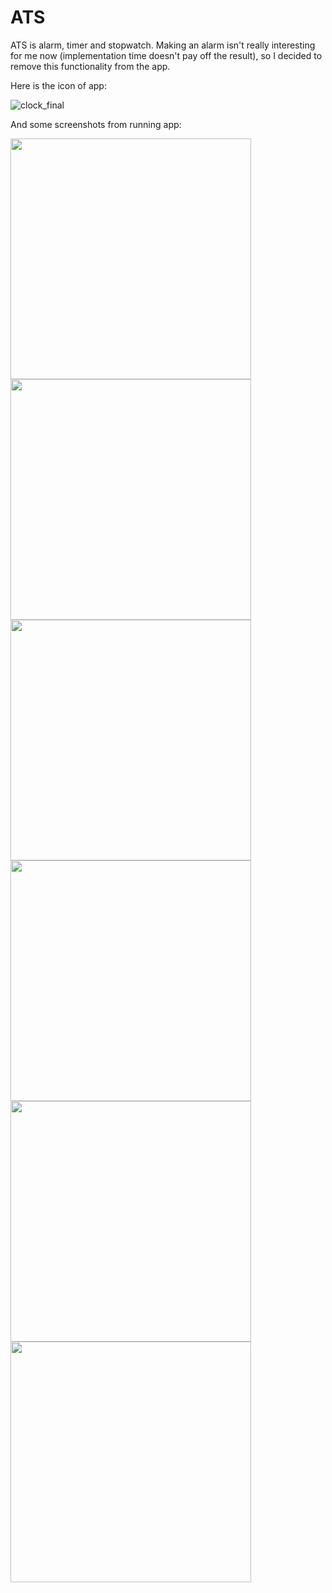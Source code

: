 # ATS
ATS is alarm, timer and stopwatch. Making an alarm isn't really interesting for me now (implementation time doesn't pay off the result), so I decided to remove this functionality from the app.

Here is the icon of app:

![clock_final](https://user-images.githubusercontent.com/58101985/179364946-4f9565fa-b50e-4adb-ac5e-c4e5a4bbf3a9.png)

And some screenshots from running app: 

<img src="https://user-images.githubusercontent.com/58101985/179365169-e90feda3-513f-4147-8842-4842a674f455.png" width="385px"> <img src="https://user-images.githubusercontent.com/58101985/179365174-ed664cbd-1c81-4878-8ecc-b60300f01a05.png" width="385px"> <img src="https://user-images.githubusercontent.com/58101985/179365183-132d7fba-9a2b-49d6-860a-6f287537d8d3.png" width="385px"> <img src="https://user-images.githubusercontent.com/58101985/179365184-7373666e-efaf-405d-b286-65f5c5f606ea.png" width="385px"> <img src="https://user-images.githubusercontent.com/58101985/179365178-06a6a1dc-24b5-45a2-9077-dcb689f0240e.png" width="385px"> <img src="https://user-images.githubusercontent.com/58101985/179365186-9b7849fd-298f-463e-b940-dd546e3f4512.png" width="385px">
